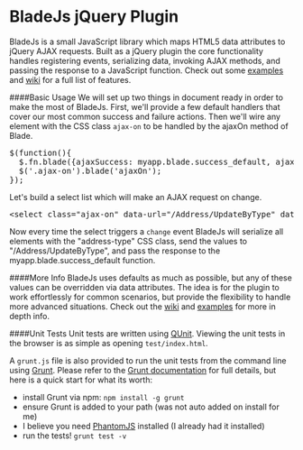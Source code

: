 BladeJs jQuery Plugin
=====================

BladeJs is a small JavaScript library which maps HTML5 data attributes to jQuery AJAX requests.
Built as a jQuery plugin the core functionality handles registering events, serializing data,
invoking AJAX methods, and passing the response to a JavaScript function.
Check out some [examples](http://www.dougflip.com/BladeJs) and [wiki](https://github.com/dougflip/BladeJs/wiki)
for a full list of features.

####Basic Usage
We will set up two things in document ready in order to make the most of BladeJs.
First, we'll provide a few default handlers that cover our most common success and failure actions.
Then we'll wire any element with the CSS class <code>ajax-on</code> to be handled by the ajaxOn method of Blade.

<pre>
$(function(){
  $.fn.blade({ajaxSuccess: myapp.blade.success_default, ajaxError: myapp.blade.error_default});
  $('.ajax-on').blade('ajaxOn');
});
</pre>

Let's build a select list which will make an AJAX request on change.

<pre>
&lt;select class="ajax-on" data-url="/Address/UpdateByType" data-data=".address-type"&gt;
</pre>

Now every time the select triggers a `change` event
BladeJs will serialize all elements with the "address-type" CSS class,
send the values to "/Address/UpdateByType", and pass the response to the myapp.blade.success_default function.

####More Info
BladeJs uses defaults as much as possible, but any of these values can be overridden via data attributes.
The idea is for the plugin to work effortlessly for common scenarios,
but provide the flexibility to handle more advanced situations.
Check out the [wiki](https://github.com/dougflip/BladeJs/wiki) and [examples](http://www.dougflip.com/BladeJs)
for more in depth info.

####Unit Tests
Unit tests are written using [QUnit](http://qunitjs.com/).
Viewing the unit tests in the browser is as simple as opening `test/index.html`.

A `grunt.js` file is also provided to run the unit tests from the command line using [Grunt](http://gruntjs.com/).
Please refer to the [Grunt documentation](https://github.com/gruntjs/grunt/blob/0.3-stable/docs/toc.md)
for full details, but here is a quick start for what its worth:
- install Grunt via npm: `npm install -g grunt`
- ensure Grunt is added to your path (was not auto added on install for me)
- I believe you need [PhantomJS](http://phantomjs.org/) installed (I already had it installed)
- run the tests! `grunt test -v`